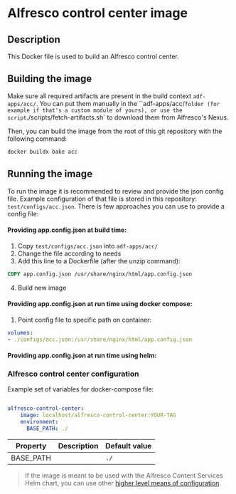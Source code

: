 # Alfresco control center image

## Description

This Docker file is used to build an Alfresco control center.

## Building the image

Make sure all required artifacts are present in the build context `adf-apps/acc/`.
You can put them manually in the ``adf-apps/acc/` folder (for example if that's a
custom module of yours), or use the script `./scripts/fetch-artifacts.sh` to
download them from Alfresco's Nexus.

Then, you can build the image from the root of this git repository with the
following command:

```bash
docker buildx bake acc
```

## Running the image

To run the image it is recommended to review and provide the json config file. Example configuration of that file is stored in this repository: `test/configs/acc.json`.
There is few approaches you can use to provide a config file:

  #### Providing app.config.json at build time:

  1. Copy `test/configs/acc.json` into `adf-apps/acc/`
  2. Change the file according to needs
  3. Add this line to a Dockerfile (after the unzip command):
  ```Dockerfile
  COPY app.config.json /usr/share/nginx/html/app.config.json
  ```
  4. Build new image

  #### Providing app.config.json at run time using docker compose:

  1. Point config file to specific path on container:
  ```yaml
  volumes:
  - ./configs/acc.json:/usr/share/nginx/html/app.config.json
  ```
  #### Providing app.config.json at run time using helm:





### Alfresco control center configuration

Example set of variables for docker-compose file:

```yaml

alfresco-control-center:
    image: localhost/alfresco-control-center:YOUR-TAG
    environment:
      BASE_PATH: ./

```

| Property             | Description                                                                                 | Default value |
|----------------------|---------------------------------------------------------------------------------------------|---------------|
| BASE_PATH            |                                                                                             | `./`          |


> If the image is meant to be used with the Alfresco Content Services Helm
> chart, you can use other [higher level means of
> configuration](https://github.com/Alfresco/alfresco-helm-charts/blob/main/charts/alfresco-adf-app/README.md).
